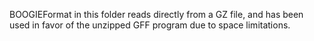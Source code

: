 BOOGIEFormat in this folder reads directly from a GZ file, and has been used in favor of the unzipped GFF program due to space limitations.
